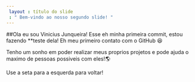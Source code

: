 ```yaml
---
 layout : título do slide
 : " Bem-vindo ao nosso segundo slide! "
---
```

##Ola eu sou Vinicius Junqueira!
Esse eh minha primeira commit, estou fazendo **teste dela!
Eh meu primeiro contato com o GitHub 😆

Tenho um sonho em poder realizar meus proprios projetos e pode ajuda o 
maximo de pessoas possiveis com eles!🌎

Use a seta para a esquerda para voltar!
